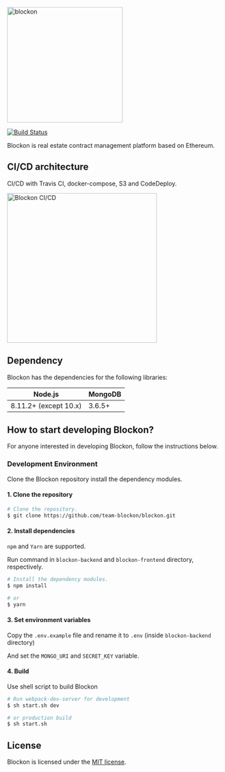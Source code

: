<img src="https://user-images.githubusercontent.com/16279779/46770397-1a65cd80-cd2a-11e8-8f3d-d96792edc076.png" width="270" alt="blockon">

[![Build Status](https://travis-ci.org/team-blockon/blockon.svg?branch=master)](https://travis-ci.org/team-blockon/blockon)

Blockon is real estate contract management platform based on Ethereum.

## CI/CD architecture

CI/CD with Travis CI, docker-compose, S3 and CodeDeploy.

<img src="https://user-images.githubusercontent.com/16279779/47846816-8e1c6700-de0c-11e8-8c3f-1eb7d6585e53.png" width="350" alt="Blockon CI/CD">

## Dependency

Blockon has the dependencies for the following libraries:

| Node.js               | MongoDB |
| --------------------- | ------- |
| 8.11.2+ (except 10.x) | 3.6.5+  |

## How to start developing Blockon?

For anyone interested in developing Blockon, follow the instructions below.

### Development Environment

Clone the Blockon repository install the dependency modules.

#### 1. Clone the repository

```bash
# Clone the repository.
$ git clone https://github.com/team-blockon/blockon.git
```

#### 2. Install dependencies

`npm` and `Yarn` are supported.

Run command in `blockon-backend` and `blockon-frontend` directory, respectively.

```bash
# Install the dependency modules.
$ npm install

# or
$ yarn
```

#### 3. Set environment variables

Copy the `.env.example` file and rename it to `.env` (inside `blockon-backend` directory)

And set the `MONGO_URI` and `SECRET_KEY` variable.

#### 4. Build

Use shell script to build Blockon

```bash
# Run webpack-dev-server for development
$ sh start.sh dev

# or production build
$ sh start.sh
```

## License

Blockon is licensed under the [MIT license](LICENSE).
